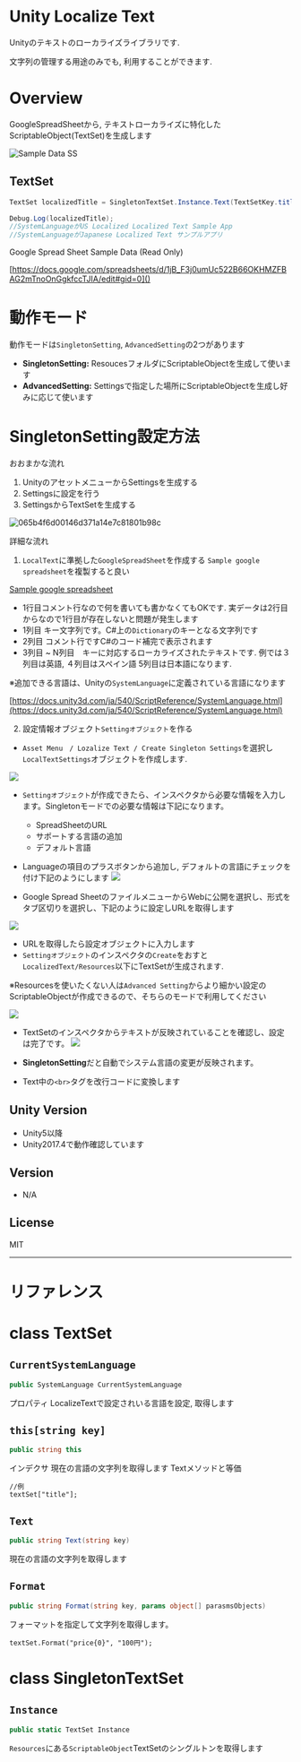 # Unity Localize Text

Unityのテキストのローカライズライブラリです.

文字列の管理する用途のみでも, 利用することができます.# Overview

GoogleSpreadSheetから, テキストローカライズに特化したScriptableObject(TextSet)を生成します![Sample Data SS](https://i.gyazo.com/9f435e3fc5022570b560836b3675a5b2.png)## TextSet
```csharpTextSet localizedTitle = SingletonTextSet.Instance.Text(TextSetKey.title);Debug.Log(localizedTitle);
//SystemLanguageがUS Localized Localized Text Sample App
//SystemLanguageがJapanese Localized Text サンプルアプリ
```

Google Spread Sheet Sample Data (Read Only)[https://docs.google.com/spreadsheets/d/1jB_F3j0umUc522B66OKHMZFBAG2mTnoOnGgkfccTJIA/edit#gid=0]()
# 動作モード
動作モードは`SingletonSetting`, `AdvancedSetting`の2つがあります

- **SingletonSetting:** ResoucesフォルダにScriptableObjectを生成して使います
- **AdvancedSetting:** Settingsで指定した場所にScriptableObjectを生成し好みに応じて使います

# SingletonSetting設定方法

おおまかな流れ

1. UnityのアセットメニューからSettingsを生成する
2. Settingsに設定を行う
3. SettingsからTextSetを生成する

![065b4f6d00146d371a14e7c81801b98c](https://user-images.githubusercontent.com/7759549/43685023-4c0e65c2-98e6-11e8-850d-b95727270438.png)詳細な流れ

1. `LocalText`に準拠した`GoogleSpreadSheet`を作成する `Sample google spreadsheet`を複製すると良い

[Sample google spreadsheet](https://docs.google.com/spreadsheets/d/e/2PACX-1vRVG09sHjgpAKLrC4gK7tr4dKlm0CTi8jOy1E8tLqb9_gAvEiRt4_rprcjsRLGv5mGXW6c7tWbWz0m0/pub?gid=0&single=true&output=tsv)

- 1行目コメント行なので何を書いても書かなくてもOKです. 実データは2行目からなので1行目が存在しないと問題が発生します
- 1列目 キー文字列です。C#上の`Dictionary`のキーとなる文字列です
- 2列目 コメント行ですC#のコード補完で表示されます
- 3列目 ~ N列目　キーに対応するローカライズされたテキストです. 例では３列目は英語, ４列目はスペイン語 5列目は日本語になります. 

※追加できる言語は、Unityの`SystemLanguage`に定義されている言語になります

[https://docs.unity3d.com/ja/540/ScriptReference/SystemLanguage.html](https://docs.unity3d.com/ja/540/ScriptReference/SystemLanguage.html)

2. 設定情報オブジェクト`Settingオブジェクト`を作る


- `Asset Menu　/ Lozalize Text / Create Singleton Settings`を選択し`LocalTextSettings`オブジェクトを作成します.

![](https://i.gyazo.com/011cdf122de695546bc996b3924f56de.png)

- `Settingオブジェクト`が作成できたら、インスペクタから必要な情報を入力します。Singletonモードでの必要な情報は下記になります。
	- SpreadSheetのURL
	- サポートする言語の追加
	- デフォルト言語

- Languageの項目のプラスボタンから追加し, デフォルトの言語にチェックを付け下記のようにします
![](https://i.gyazo.com/96994d16e7019634a08740625deb49a0.png)

- Google Spread SheetのファイルメニューからWebに公開を選択し、形式をタブ区切りを選択し、下記のように設定しURLを取得します

![](https://i.gyazo.com/c45cefff7aef832d3f4c30e9f48b2d26.png)

- URLを取得したら設定オブジェクトに入力します
- `Settingオブジェクト`のインスペクタの`Create`をおすと`LocalizedText/Resources`以下にTextSetが生成されます.

※Resourcesを使いたくない人は`Advanced Setting`からより細かい設定のScriptableObjectが作成できるので、そちらのモードで利用してください

![](https://i.gyazo.com/c8c400194c5521f650a40421a9652543.png)

- TextSetのインスペクタからテキストが反映されていることを確認し、設定は完了です。
![](https://i.gyazo.com/e96885760ea235574209feefd3c9305a.png)

- **SingletonSetting**だと自動でシステム言語の変更が反映されます。
- Text中の`<br>`タグを改行コードに変換します

## Unity Version
- Unity5以降
- Unity2017.4で動作確認しています

## Version
- N/A

## License
MIT___

# リファレンス

# class TextSet

## `CurrentSystemLanguage`

```csharp
public SystemLanguage CurrentSystemLanguage        
```
プロパティ
LocalizeTextで設定されいる言語を設定, 取得します

## `this[string key]`
```csharp
public string this
```
インデクサ 現在の言語の文字列を取得します
Textメソッドと等価

```
//例
textSet["title"];
```

## `Text`

```csharp
public string Text(string key)
```      
現在の言語の文字列を取得します

## `Format`
```csharp
public string Format(string key, params object[] parasmsObjects)
```  
フォーマットを指定して文字列を取得します。
```
textSet.Format("price{0}", "100円");
```

# class SingletonTextSet

## `Instance`
```csharp
public static TextSet Instance
```
`Resources`にある`ScriptableObject`TextSetのシングルトンを取得します

